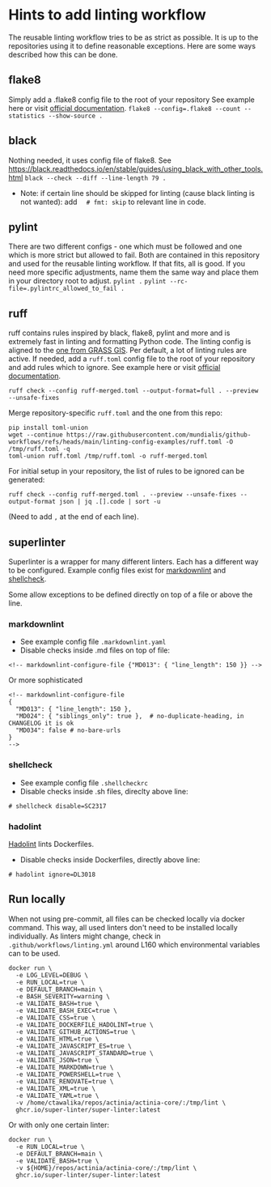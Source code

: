 # Hints to add linting workflow

The reusable linting workflow tries to be as strict as possible.
It is up to the repositories using it to define reasonable exceptions.
Here are some ways described how this can be done.

## flake8
Simply add a .flake8 config file to the root of your repository
See example here or visit [official documentation](https://flake8.pycqa.org/en/latest/user/configuration.html).
`flake8 --config=.flake8 --count --statistics --show-source .`

## black
Nothing needed, it uses config file of flake8.
See https://black.readthedocs.io/en/stable/guides/using_black_with_other_tools.html
`black --check --diff --line-length 79 .`
- Note: if certain line should be skipped for linting (cause black linting is not wanted): add `  # fmt: skip` to relevant line in code.

## pylint
There are two different configs - one which must be followed and one which is more strict
but allowed to fail. Both are contained in this repository and used for the reusable linting
workflow. If that fits, all is good. If you need more specific adjustments, name them the
same way and place them in your directory root to adjust.
`pylint .`
`pylint --rc-file=.pylintrc_allowed_to_fail .`

## ruff
ruff contains rules inspired by black, flake8, pylint and more and is extremely fast in linting and formatting Python code.
The linting config is aligned to the [one from GRASS GIS](https://github.com/OSGeo/grass/blob/main/pyproject.toml).
Per default, a lot of linting rules are active. If needed, add a `ruff.toml` config file to the root of your repository
and add rules which to ignore.
See example here or visit [official documentation](https://docs.astral.sh/ruff/).
```
ruff check --config ruff-merged.toml --output-format=full . --preview --unsafe-fixes
```
Merge repository-specific `ruff.toml` and the one from this repo:
```
pip install toml-union
wget --continue https://raw.githubusercontent.com/mundialis/github-workflows/refs/heads/main/linting-config-examples/ruff.toml -O /tmp/ruff.toml -q
toml-union ruff.toml /tmp/ruff.toml -o ruff-merged.toml
```
For initial setup in your repository, the list of rules to be ignored can be generated:
```
ruff check --config ruff-merged.toml . --preview --unsafe-fixes --output-format json | jq .[].code | sort -u
```
(Need to add `,` at the end of each line).

## superlinter
Superlinter is a wrapper for many different linters. Each has a different way to be configured.
Example config files exist for [markdownlint](https://github.com/DavidAnson/markdownlint)
and [shellcheck](https://github.com/koalaman/shellcheck).

Some allow exceptions to be defined directly on top of a file or above the line.

### markdownlint
- See example config file `.markdownlint.yaml`
- Disable checks inside .md files on top of file:
```
<!-- markdownlint-configure-file {"MD013": { "line_length": 150 }} -->
```
Or more sophisticated
```
<!-- markdownlint-configure-file
{
  "MD013": { "line_length": 150 },
  "MD024": { "siblings_only": true },  # no-duplicate-heading, in CHANGELOG it is ok
  "MD034": false # no-bare-urls
}
-->
```

### shellcheck
- See example config file `.shellcheckrc`
- Disable checks inside .sh files, direclty above line:
```
# shellcheck disable=SC2317
```

### hadolint
[Hadolint](https://github.com/hadolint/hadolint) lints Dockerfiles.
- Disable checks inside Dockerfiles, directly above line:
```
# hadolint ignore=DL3018
```

## Run locally

When not using pre-commit, all files can be checked locally via docker command.
This way, all used linters don't need to be installed locally individually.
As linters might change, check in `.github/workflows/linting.yml` around L160
which environmental variables can to be used.

```
docker run \
  -e LOG_LEVEL=DEBUG \
  -e RUN_LOCAL=true \
  -e DEFAULT_BRANCH=main \
  -e BASH_SEVERITY=warning \
  -e VALIDATE_BASH=true \
  -e VALIDATE_BASH_EXEC=true \
  -e VALIDATE_CSS=true \
  -e VALIDATE_DOCKERFILE_HADOLINT=true \
  -e VALIDATE_GITHUB_ACTIONS=true \
  -e VALIDATE_HTML=true \
  -e VALIDATE_JAVASCRIPT_ES=true \
  -e VALIDATE_JAVASCRIPT_STANDARD=true \
  -e VALIDATE_JSON=true \
  -e VALIDATE_MARKDOWN=true \
  -e VALIDATE_POWERSHELL=true \
  -e VALIDATE_RENOVATE=true \
  -e VALIDATE_XML=true \
  -e VALIDATE_YAML=true \
  -v /home/ctawalika/repos/actinia/actinia-core/:/tmp/lint \
  ghcr.io/super-linter/super-linter:latest
```

Or with only one certain linter:

```
docker run \
  -e RUN_LOCAL=true \
  -e DEFAULT_BRANCH=main \
  -e VALIDATE_BASH=true \
  -v ${HOME}/repos/actinia/actinia-core/:/tmp/lint \
  ghcr.io/super-linter/super-linter:latest
```
